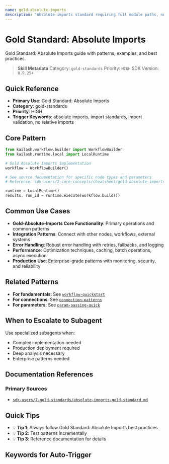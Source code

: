 ```yaml
---
name: gold-absolute-imports
description: "Absolute imports standard requiring full module paths, never relative imports. Use when asking 'absolute imports', 'import standards', 'import validation', 'no relative imports', 'import rules', or 'import gold standard'."
---
```


# Gold Standard: Absolute Imports

Gold Standard: Absolute Imports guide with patterns, examples, and best practices.

> **Skill Metadata**
> Category: `gold-standards`
> Priority: `HIGH`
> SDK Version: `0.9.25+`

## Quick Reference

- **Primary Use**: Gold Standard: Absolute Imports
- **Category**: gold-standards
- **Priority**: HIGH
- **Trigger Keywords**: absolute imports, import standards, import validation, no relative imports

## Core Pattern

```python
from kailash.workflow.builder import WorkflowBuilder
from kailash.runtime.local import LocalRuntime

# Gold Absolute Imports implementation
workflow = WorkflowBuilder()

# See source documentation for specific node types and parameters
# Reference: sdk-users/2-core-concepts/cheatsheet/gold-absolute-imports.md

runtime = LocalRuntime()
results, run_id = runtime.execute(workflow.build())
```


## Common Use Cases

- **Gold-Absolute-Imports Core Functionality**: Primary operations and common patterns
- **Integration Patterns**: Connect with other nodes, workflows, external systems
- **Error Handling**: Robust error handling with retries, fallbacks, and logging
- **Performance**: Optimization techniques, caching, batch operations, async execution
- **Production Use**: Enterprise-grade patterns with monitoring, security, and reliability

## Related Patterns

- **For fundamentals**: See [`workflow-quickstart`](#)
- **For connections**: See [`connection-patterns`](#)
- **For parameters**: See [`param-passing-quick`](#)

## When to Escalate to Subagent

Use specialized subagents when:
- Complex implementation needed
- Production deployment required
- Deep analysis necessary
- Enterprise patterns needed

## Documentation References

### Primary Sources
- [`sdk-users/7-gold-standards/absolute-imports-gold-standard.md`](../../../sdk-users/7-gold-standards/absolute-imports-gold-standard.md)

## Quick Tips

- 💡 **Tip 1**: Always follow Gold Standard: Absolute Imports best practices
- 💡 **Tip 2**: Test patterns incrementally
- 💡 **Tip 3**: Reference documentation for details

## Keywords for Auto-Trigger

<!-- Trigger Keywords: absolute imports, import standards, import validation, no relative imports -->
